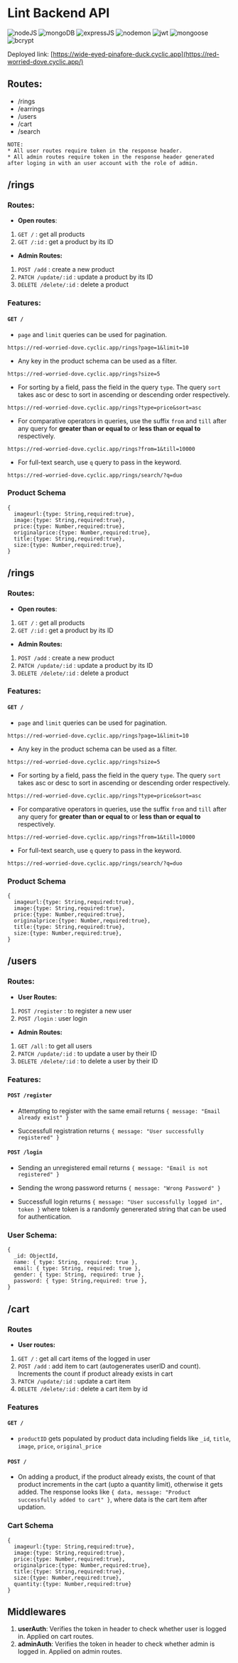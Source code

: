 # Lint Backend API
![nodeJS](https://img.shields.io/badge/Node.js-339933?style=for-the-badge&logo=nodedotjs&logoColor=white)
![mongoDB](https://img.shields.io/badge/MongoDB-000000?style=for-the-badge&logo=mongodb&logoColor=4EA94B)
![expressJS](https://img.shields.io/badge/Express.js-000000?style=for-the-badge&logo=express&logoColor=white)
![nodemon](https://img.shields.io/badge/Nodemon-000000?style=for-the-badge&logo=Nodemon&logoColor=76D04B)
![jwt](https://img.shields.io/badge/JWT-000000?style=for-the-badge&logo=JSON%20web%20tokens&logoColor=white)
![mongoose](https://img.shields.io/badge/Mongoose-000000?style=for-the-badge)
![bcrypt](https://img.shields.io/badge/Bcrypt-000000?style=for-the-badge)

Deployed link: [https://wide-eyed-pinafore-duck.cyclic.app](https://red-worried-dove.cyclic.app/)

## Routes:

- /rings
- /earrings
- /users
- /cart
- /search

```
NOTE:
* All user routes require token in the response header.
* All admin routes require token in the response header generated after loging in with an user account with the role of admin.
```

## /rings

### Routes:

- **Open routes**:

1. `GET /` : get all products
2. `GET /:id` : get a product by its ID

- **Admin Routes:**

1. `POST /add` : create a new product
2. `PATCH /update/:id` : update a product by its ID
3. `DELETE /delete/:id` : delete a product

### Features:

#### `GET /`

- `page` and `limit` queries can be used for pagination.

```
https://red-worried-dove.cyclic.app/rings?page=1&limit=10
```

- Any key in the product schema can be used as a filter.

```
https://red-worried-dove.cyclic.app/rings?size=5
```

- For sorting by a field, pass the field in the query `type`. The query `sort` takes asc or desc to sort in ascending or descending order respectively.

```
https://red-worried-dove.cyclic.app/rings?type=price&sort=asc
```

- For comparative operators in queries, use the suffix `from` and `till` after any query for **greater than or equal to** or **less than or equal to** respectively.

```
https://red-worried-dove.cyclic.app/rings?from=1&till=10000
```

- For full-text search, use `q` query to pass in the keyword.

```
https://red-worried-dove.cyclic.app/rings/search/?q=duo
```

### Product Schema

```
{
  imageurl:{type: String,required:true},
  image:{type: String,required:true},
  price:{type: Number,required:true},
  originalprice:{type: Number,required:true},
  title:{type: String,required:true},
  size:{type: Number,required:true},
}
```

## /rings

### Routes:

- **Open routes**:

1. `GET /` : get all products
2. `GET /:id` : get a product by its ID

- **Admin Routes:**

1. `POST /add` : create a new product
2. `PATCH /update/:id` : update a product by its ID
3. `DELETE /delete/:id` : delete a product

### Features:

#### `GET /`

- `page` and `limit` queries can be used for pagination.

```
https://red-worried-dove.cyclic.app/rings?page=1&limit=10
```

- Any key in the product schema can be used as a filter.

```
https://red-worried-dove.cyclic.app/rings?size=5
```

- For sorting by a field, pass the field in the query `type`. The query `sort` takes asc or desc to sort in ascending or descending order respectively.

```
https://red-worried-dove.cyclic.app/rings?type=price&sort=asc
```

- For comparative operators in queries, use the suffix `from` and `till` after any query for **greater than or equal to** or **less than or equal to** respectively.

```
https://red-worried-dove.cyclic.app/rings?from=1&till=10000
```

- For full-text search, use `q` query to pass in the keyword.

```
https://red-worried-dove.cyclic.app/rings/search/?q=duo
```

### Product Schema

```
{
  imageurl:{type: String,required:true},
  image:{type: String,required:true},
  price:{type: Number,required:true},
  originalprice:{type: Number,required:true},
  title:{type: String,required:true},
  size:{type: Number,required:true},
}
```

## /users

### Routes:

- **User Routes:**

1. `POST /register` : to register a new user
2. `POST /login` : user login

- **Admin Routes:**

1. `GET /all` : to get all users
2. `PATCH /update/:id` : to update a user by their ID
3. `DELETE /delete/:id` : to delete a user by their ID

### Features:

#### `POST /register`

- Attempting to register with the same email returns `{ message: "Email already exist" }`

- Successfull registration returns `{ message: "User successfully registered" }`

#### `POST /login`

- Sending an unregistered email returns `{ message: "Email is not registered" }`

- Sending the wrong password returns `{ message: "Wrong Password" }`

* Successfull login returns `{ message: "User successfully logged in", token }` where token is a randomly genererated string that can be used for authentication.

### User Schema:

```
{
  _id: ObjectId,
  name: { type: String, required: true },
  email: { type: String, required: true },
  gender: { type: String, required: true },
  password: { type: String,required: true },
}
```

## /cart

### Routes

- **User routes:**

1. `GET /` : get all cart items of the logged in user
2. `POST /add` : add item to cart (autogenerates userID and count). Increments the count if product already exists in cart
3. `PATCH /update/:id` : update a cart item
4. `DELETE /delete/:id` : delete a cart item by id

### Features

#### `GET /`

- `productID` gets populated by product data including fields like `_id`, `title`, `image`, `price`, `original_price`

#### `POST /`

- On adding a product, if the product already exists, the count of that product increments in the cart (upto a quantity limit), otherwise it gets added. The response looks like `{ data, message: "Product successfully added to cart" }`, where data is the cart item after updation.

### Cart Schema

```
{
  imageurl:{type: String,required:true},
  image:{type: String,required:true},
  price:{type: Number,required:true},
  originalprice:{type: Number,required:true},
  title:{type: String,required:true},
  size:{type: Number,required:true},
  quantity:{type: Number,required:true}
}
```

## Middlewares

1. **userAuth**: Verifies the token in header to check whether user is logged in. Applied on cart routes.
2. **adminAuth**: Verifies the token in header to check whether admin is logged in. Applied on admin routes.
